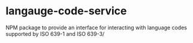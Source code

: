 # langauge-code-service
NPM package to provide an interface for interacting with language codes supported by ISO 639-1 and ISO 639-3/
